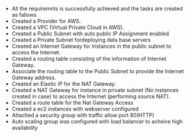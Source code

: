 - All the requiremnts is successfully achieved and the tasks are created as fallows
-  Created a Provider for AWS.
- Created a VPC (Virtual Private Cloud in AWS).
- Created a Public Subnet with auto public IP Assignment enabled
- Created a Private Subnet fordeploying data base servers
- Created an Internet Gateway for Instances in the public subnet to access the Internet.
- Created a routing table consisting of the information of Internet Gateway.
- Associate the routing table to the Public Subnet to provide the Internet Gateway address.
- Created an Elastic IP for the NAT Gateway.
- Created a NAT Gateway for instance in private subnet (No instances created in case) to access the Internet (performing source NAT).
- Created a route table for the Nat Gateway Access
- Created a ec2 instances with webserver configured 
- Attached a security group with traffic allow port 80(HTTP)
- Auto scaling group was configured with load balancer to acheive high availability

